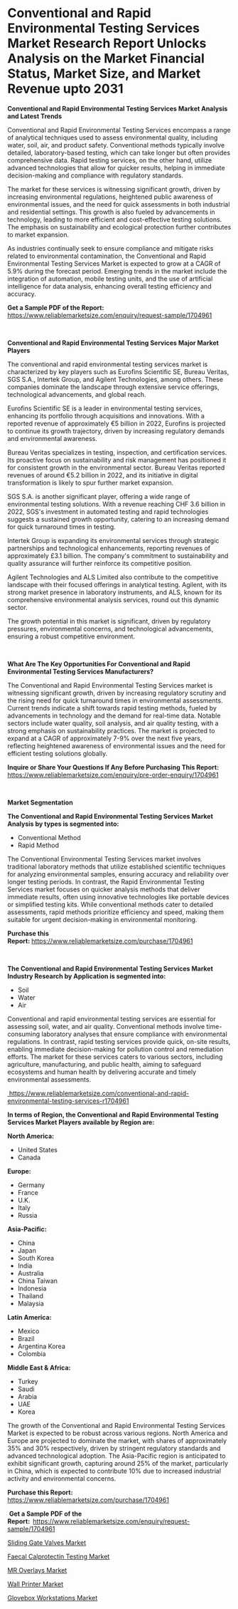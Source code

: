 <p><h1>Conventional and Rapid Environmental Testing Services Market Research Report Unlocks Analysis on the Market Financial Status, Market Size, and Market Revenue upto 2031</h1></p><p><strong>Conventional and Rapid Environmental Testing Services Market Analysis and Latest Trends</strong></p>
<p><p>Conventional and Rapid Environmental Testing Services encompass a range of analytical techniques used to assess environmental quality, including water, soil, air, and product safety. Conventional methods typically involve detailed, laboratory-based testing, which can take longer but often provides comprehensive data. Rapid testing services, on the other hand, utilize advanced technologies that allow for quicker results, helping in immediate decision-making and compliance with regulatory standards.</p><p>The market for these services is witnessing significant growth, driven by increasing environmental regulations, heightened public awareness of environmental issues, and the need for quick assessments in both industrial and residential settings. This growth is also fueled by advancements in technology, leading to more efficient and cost-effective testing solutions. The emphasis on sustainability and ecological protection further contributes to market expansion. </p><p>As industries continually seek to ensure compliance and mitigate risks related to environmental contamination, the Conventional and Rapid Environmental Testing Services Market is expected to grow at a CAGR of 5.9% during the forecast period. Emerging trends in the market include the integration of automation, mobile testing units, and the use of artificial intelligence for data analysis, enhancing overall testing efficiency and accuracy.</p></p>
<p><strong>Get a Sample PDF of the Report:&nbsp;</strong> <a href="https://www.reliablemarketsize.com/enquiry/request-sample/1704961?utm_campaign=1778&utm_medium=2&utm_source=Github&utm_content=ia&utm_term=21102024&utm_id=conventional-and-rapid-environmental-testing-services">https://www.reliablemarketsize.com/enquiry/request-sample/1704961</a></p>
<p>&nbsp;</p>
<p><strong>Conventional and Rapid Environmental Testing Services Major Market Players</strong></p>
<p><p>The conventional and rapid environmental testing services market is characterized by key players such as Eurofins Scientific SE, Bureau Veritas, SGS S.A., Intertek Group, and Agilent Technologies, among others. These companies dominate the landscape through extensive service offerings, technological advancements, and global reach.</p><p>Eurofins Scientific SE is a leader in environmental testing services, enhancing its portfolio through acquisitions and innovations. With a reported revenue of approximately €5 billion in 2022, Eurofins is projected to continue its growth trajectory, driven by increasing regulatory demands and environmental awareness.</p><p>Bureau Veritas specializes in testing, inspection, and certification services. Its proactive focus on sustainability and risk management has positioned it for consistent growth in the environmental sector. Bureau Veritas reported revenues of around €5.2 billion in 2022, and its initiative in digital transformation is likely to spur further market expansion.</p><p>SGS S.A. is another significant player, offering a wide range of environmental testing solutions. With a revenue reaching CHF 3.6 billion in 2022, SGS's investment in automated testing and rapid technologies suggests a sustained growth opportunity, catering to an increasing demand for quick turnaround times in testing.</p><p>Intertek Group is expanding its environmental services through strategic partnerships and technological enhancements, reporting revenues of approximately £3.1 billion. The company's commitment to sustainability and quality assurance will further reinforce its competitive position.</p><p>Agilent Technologies and ALS Limited also contribute to the competitive landscape with their focused offerings in analytical testing. Agilent, with its strong market presence in laboratory instruments, and ALS, known for its comprehensive environmental analysis services, round out this dynamic sector.</p><p>The growth potential in this market is significant, driven by regulatory pressures, environmental concerns, and technological advancements, ensuring a robust competitive environment.</p></p>
<p>&nbsp;</p>
<p><strong>What Are The Key Opportunities For Conventional and Rapid Environmental Testing Services Manufacturers?</strong></p>
<p><p>The Conventional and Rapid Environmental Testing Services market is witnessing significant growth, driven by increasing regulatory scrutiny and the rising need for quick turnaround times in environmental assessments. Current trends indicate a shift towards rapid testing methods, fueled by advancements in technology and the demand for real-time data. Notable sectors include water quality, soil analysis, and air quality testing, with a strong emphasis on sustainability practices. The market is projected to expand at a CAGR of approximately 7-9% over the next five years, reflecting heightened awareness of environmental issues and the need for efficient testing solutions globally.</p></p>
<p><strong>Inquire or Share Your Questions If Any Before Purchasing This Report:</strong> <a href="https://www.reliablemarketsize.com/enquiry/pre-order-enquiry/1704961?utm_campaign=1778&utm_medium=2&utm_source=Github&utm_content=ia&utm_term=21102024&utm_id=conventional-and-rapid-environmental-testing-services">https://www.reliablemarketsize.com/enquiry/pre-order-enquiry/1704961</a></p>
<p>&nbsp;</p>
<p><strong>Market Segmentation</strong></p>
<p><strong>The Conventional and Rapid Environmental Testing Services Market Analysis by types is segmented into:</strong></p>
<p><ul><li>Conventional Method</li><li>Rapid Method</li></ul></p>
<p><p>The Conventional Environmental Testing Services market involves traditional laboratory methods that utilize established scientific techniques for analyzing environmental samples, ensuring accuracy and reliability over longer testing periods. In contrast, the Rapid Environmental Testing Services market focuses on quicker analysis methods that deliver immediate results, often using innovative technologies like portable devices or simplified testing kits. While conventional methods cater to detailed assessments, rapid methods prioritize efficiency and speed, making them suitable for urgent decision-making in environmental monitoring.</p></p>
<p><strong>Purchase this Report:&nbsp;</strong><a href="https://www.reliablemarketsize.com/purchase/1704961?utm_campaign=1778&utm_medium=2&utm_source=Github&utm_content=ia&utm_term=21102024&utm_id=conventional-and-rapid-environmental-testing-services">https://www.reliablemarketsize.com/purchase/1704961</a></p>
<p>&nbsp;</p>
<p><strong>The Conventional and Rapid Environmental Testing Services Market Industry Research by Application is segmented into:</strong></p>
<p><ul><li>Soil</li><li>Water</li><li>Air</li></ul></p>
<p><p>Conventional and rapid environmental testing services are essential for assessing soil, water, and air quality. Conventional methods involve time-consuming laboratory analyses that ensure compliance with environmental regulations. In contrast, rapid testing services provide quick, on-site results, enabling immediate decision-making for pollution control and remediation efforts. The market for these services caters to various sectors, including agriculture, manufacturing, and public health, aiming to safeguard ecosystems and human health by delivering accurate and timely environmental assessments.</p></p>
<p><a href="https://www.reliablemarketsize.com/conventional-and-rapid-environmental-testing-services-r1704961?utm_campaign=1778&utm_medium=2&utm_source=Github&utm_content=ia&utm_term=21102024&utm_id=conventional-and-rapid-environmental-testing-services">&nbsp;https://www.reliablemarketsize.com/conventional-and-rapid-environmental-testing-services-r1704961</a></p>
<p><strong>In terms of Region, the Conventional and Rapid Environmental Testing Services Market Players available by Region are:</strong></p>
<p>
    <p> <strong> North America: </strong>
        <ul>
            <li>United States</li>
            <li>Canada</li>
        </ul>
        </p> 
    <p> <strong> Europe: </strong>
        <ul>
            <li>Germany</li>
            <li>France</li>
            <li>U.K.</li>
            <li>Italy</li>
            <li>Russia</li>
        </ul>
        </p> 
    <p> <strong> Asia-Pacific: </strong>
        <ul>
            <li>China</li>
            <li>Japan</li>
            <li>South Korea</li>
            <li>India</li>
            <li>Australia</li>
            <li>China Taiwan</li>
            <li>Indonesia</li>
            <li>Thailand</li>
            <li>Malaysia</li>
        </ul>
        </p> 
    <p> <strong> Latin America: </strong>
        <ul>
            <li>Mexico</li>
            <li>Brazil</li>
            <li>Argentina Korea</li>
            <li>Colombia</li>
        </ul>
        </p> 
    <p> <strong> Middle East & Africa: </strong>
        <ul>
            <li>Turkey</li>
            <li>Saudi</li>
            <li>Arabia</li>
            <li>UAE</li>
            <li>Korea</li>
        </ul>
    </p>
    </p>
<p><p>The growth of the Conventional and Rapid Environmental Testing Services Market is expected to be robust across various regions. North America and Europe are projected to dominate the market, with shares of approximately 35% and 30% respectively, driven by stringent regulatory standards and advanced technological adoption. The Asia-Pacific region is anticipated to exhibit significant growth, capturing around 25% of the market, particularly in China, which is expected to contribute 10% due to increased industrial activity and environmental concerns.</p></p>
<p><strong>Purchase this Report: </strong><a href="https://www.reliablemarketsize.com/purchase/1704961?utm_campaign=1778&utm_medium=2&utm_source=Github&utm_content=ia&utm_term=21102024&utm_id=conventional-and-rapid-environmental-testing-services">https://www.reliablemarketsize.com/purchase/1704961</a></p>
<p>&nbsp;<strong>Get a Sample PDF of the Report:&nbsp;&nbsp;</strong><a href="https://www.reliablemarketsize.com/enquiry/request-sample/1704961?utm_campaign=1778&utm_medium=2&utm_source=Github&utm_content=ia&utm_term=21102024&utm_id=conventional-and-rapid-environmental-testing-services">https://www.reliablemarketsize.com/enquiry/request-sample/1704961</a></p>
<p><strong></strong></p>
<p><p><a href="https://www.linkedin.com/pulse/sliding-gate-valves-industry-forecast-market-shifts-strategic-2c9zf?utm_campaign=1778&utm_medium=2&utm_source=Github&utm_content=ia&utm_term=21102024&utm_id=conventional-and-rapid-environmental-testing-services">Sliding Gate Valves Market</a></p><p><a href="https://www.linkedin.com/pulse/faecal-calprotectin-testing-market-size-growth-trends-statistics-m6xhe?utm_campaign=1778&utm_medium=2&utm_source=Github&utm_content=ia&utm_term=21102024&utm_id=conventional-and-rapid-environmental-testing-services">Faecal Calprotectin Testing Market</a></p><p><a href="https://www.linkedin.com/pulse/mr-overlays-market-analysis-product-segmentation-regional-1yv0e?utm_campaign=1778&utm_medium=2&utm_source=Github&utm_content=ia&utm_term=21102024&utm_id=conventional-and-rapid-environmental-testing-services">MR Overlays Market</a></p><p><a href="https://www.linkedin.com/pulse/evaluating-wall-printer-market-trends-growth-opportunities-region-7j21e?utm_campaign=1778&utm_medium=2&utm_source=Github&utm_content=ia&utm_term=21102024&utm_id=conventional-and-rapid-environmental-testing-services">Wall Printer Market</a></p><p><a href="https://www.linkedin.com/pulse/decoding-glovebox-workstations-market-signals-growth-algorithms-h2exf?utm_campaign=1778&utm_medium=2&utm_source=Github&utm_content=ia&utm_term=21102024&utm_id=conventional-and-rapid-environmental-testing-services">Glovebox Workstations Market</a></p></p>